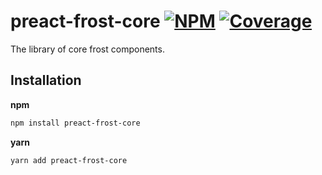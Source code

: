 # preact-frost-core [![NPM][npm-img]][npm-url] [![Coverage][cov-img]][cov-url]

The library of core frost components.

## Installation

**npm**

```bash
npm install preact-frost-core
```

**yarn**

```bash
yarn add preact-frost-core
```

[cov-img]: https://img.shields.io/codecov/c/github/dogma-io/preact-frost-core.svg "Code Coverage"
[cov-url]: https://codecov.io/gh/dogma-io/preact-frost-core

[npm-img]: https://img.shields.io/npm/v/preact-frost-core.svg "NPM Version"
[npm-url]: https://www.npmjs.com/package/preact-frost-core
